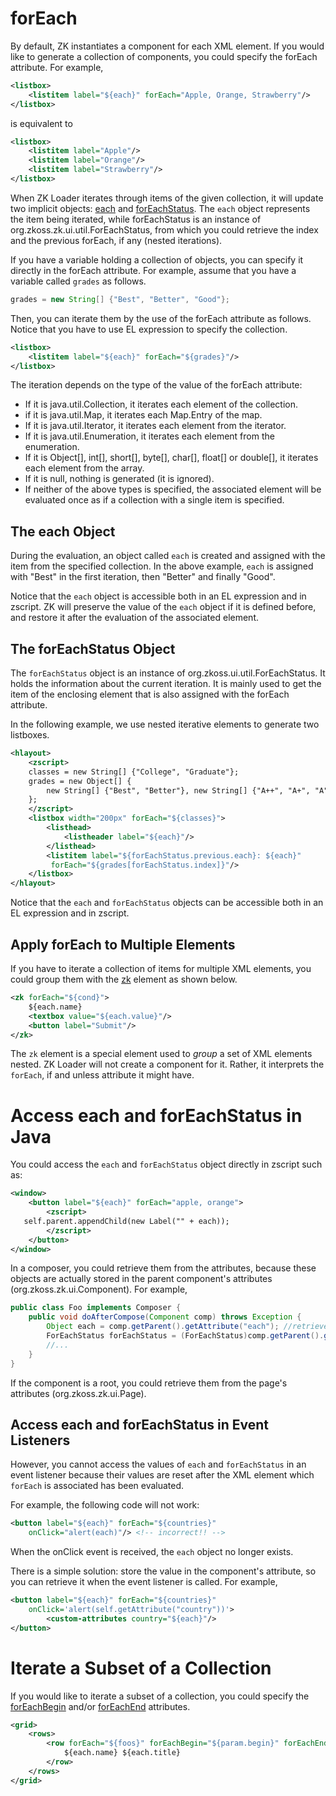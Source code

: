 # forEach

By default, ZK instantiates a component for each XML element. If you
would like to generate a collection of components, you could specify the
forEach attribute. For example,

```xml
<listbox>
    <listitem label="${each}" forEach="Apple, Orange, Strawberry"/>
</listbox>
```

is equivalent to

```xml
<listbox>
    <listitem label="Apple"/>
    <listitem label="Orange"/>
    <listitem label="Strawberry"/>
</listbox>
```

When ZK Loader iterates through items of the given collection, it will
update two implicit objects:
[each](ZUML_Reference/EL_Expressions/Implicit_Objects/each)
and
[forEachStatus](ZUML_Reference/EL_Expressions/Implicit_Objects/forEachStatus).
The `each` object represents the item being iterated, while
forEachStatus is an instance of
<javadoc type="interface">org.zkoss.zk.ui.util.ForEachStatus</javadoc>,
from which you could retrieve the index and the previous forEach, if any
(nested iterations).

If you have a variable holding a collection of objects, you can specify
it directly in the forEach attribute. For example, assume that you have
a variable called `grades` as follows.

```java
grades = new String[] {"Best", "Better", "Good"};
```

Then, you can iterate them by the use of the forEach attribute as
follows. Notice that you have to use EL expression to specify the
collection.

```xml
<listbox>
    <listitem label="${each}" forEach="${grades}"/>    
</listbox>
```

The iteration depends on the type of the value of the forEach attribute:

- If it is java.util.Collection, it iterates each element of the
  collection.
- if it is java.util.Map, it iterates each Map.Entry of the map.
- If it is java.util.Iterator, it iterates each element from the
  iterator.
- If it is java.util.Enumeration, it iterates each element from the
  enumeration.
- If it is Object\[\], int\[\], short\[\], byte\[\], char\[\], float\[\]
  or double\[\], it iterates each element from the array.
- If it is null, nothing is generated (it is ignored).
- If neither of the above types is specified, the associated element
  will be evaluated once as if a collection with a single item is
  specified.

## The each Object

During the evaluation, an object called `each` is created and assigned
with the item from the specified collection. In the above example,
`each` is assigned with "Best" in the first iteration, then "Better" and
finally "Good".

Notice that the `each` object is accessible both in an EL expression and
in zscript. ZK will preserve the value of the `each` object if it is
defined before, and restore it after the evaluation of the associated
element.

## The forEachStatus Object

The `forEachStatus` object is an instance of
<javadoc type="interface">org.zkoss.ui.util.ForEachStatus</javadoc>. It
holds the information about the current iteration. It is mainly used to
get the item of the enclosing element that is also assigned with the
forEach attribute.

In the following example, we use nested iterative elements to generate
two listboxes.

```xml
<hlayout>
    <zscript>
    classes = new String[] {"College", "Graduate"};
    grades = new Object[] {
        new String[] {"Best", "Better"}, new String[] {"A++", "A+", "A"}
    };
    </zscript>
    <listbox width="200px" forEach="${classes}">
        <listhead>
            <listheader label="${each}"/>
        </listhead>
        <listitem label="${forEachStatus.previous.each}: ${each}"
         forEach="${grades[forEachStatus.index]}"/>
    </listbox>
</hlayout>
```

Notice that the `each` and `forEachStatus` objects can be accessible
both in an EL expression and in zscript.

## Apply forEach to Multiple Elements

If you have to iterate a collection of items for multiple XML elements,
you could group them with the
[zk](ZUML_Reference/ZUML/Elements/zk) element as shown below.

```xml
<zk forEach="${cond}">
    ${each.name}
    <textbox value="${each.value}"/>
    <button label="Submit"/>
</zk>
```

The `zk` element is a special element used to *group* a set of XML
elements nested. ZK Loader will not create a component for it. Rather,
it interprets the `forEach`, if and unless attribute it might have.

# Access each and forEachStatus in Java

You could access the `each` and `forEachStatus` object directly in
zscript such as:

```xml
<window>
    <button label="${each}" forEach="apple, orange">
        <zscript>
   self.parent.appendChild(new Label("" + each));
        </zscript>
    </button>
</window>
```

In a composer, you could retrieve them from the attributes, because
these objects are actually stored in the parent component's attributes
(<javadoc method="getAttribute(java.lang.String)" type="interface">org.zkoss.zk.ui.Component</javadoc>).
For example,

```java
public class Foo implements Composer {
    public void doAfterCompose(Component comp) throws Exception {
        Object each = comp.getParent().getAttribute("each"); //retrieve the each object
        ForEachStatus forEachStatus = (ForEachStatus)comp.getParent().getAttribute("forEachStatus");
        //...
    }
}
```

If the component is a root, you could retrieve them from the page's
attributes
(<javadoc method="getAttribute(java.lang.String)" type="interface">org.zkoss.zk.ui.Page</javadoc>).

## Access each and forEachStatus in Event Listeners

However, you cannot access the values of `each` and `forEachStatus` in
an event listener because their values are reset after the XML element
which `forEach` is associated has been evaluated.

For example, the following code will not work:

```xml
<button label="${each}" forEach="${countries}"
    onClick="alert(each)"/> <!-- incorrect!! --> 
```

When the onClick event is received, the `each` object no longer exists.

There is a simple solution: store the value in the component's
attribute, so you can retrieve it when the event listener is called. For
example,

```xml
<button label="${each}" forEach="${countries}"
    onClick='alert(self.getAttribute("country"))'>
        <custom-attributes country="${each}"/>
</button> 
```

# Iterate a Subset of a Collection

If you would like to iterate a subset of a collection, you could specify
the
[forEachBegin](ZUML_Reference/ZUML/Attributes/forEachBegin)
and/or
[forEachEnd](ZUML_Reference/ZUML/Attributes/forEachEnd)
attributes.

```xml
<grid>
    <rows>
        <row forEach="${foos}" forEachBegin="${param.begin}" forEachEnd="${param.end}">
            ${each.name} ${each.title}
        </row>
    </rows>
</grid>
```
